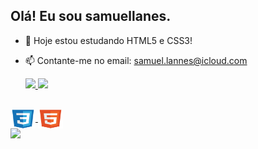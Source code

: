 ## Olá! Eu sou samuellanes.

- 🌱 Hoje estou estudando HTML5 e CSS3!
- 📫 Contante-me no email: samuel.lannes@icloud.com

  <a href="https://github.com/samuellanes">
  <img height="180em" src="https://github-readme-stats.vercel.app/api?username=samuellanes&show_icons=true&theme=dracula&include_all_commits=true&count_private=true"/>
  <img height="180em" src="https://github-readme-stats.vercel.app/api/top-langs/?username=samuellanes&layout=compact&langs_count=7&theme=dracula"/>
</div>

<div style="display: inline_block"><br>
  <img align="center" alt="Rafa-CSS" height="30" width="40" src="https://raw.githubusercontent.com/devicons/devicon/master/icons/css3/css3-original.svg">
  <img align="center" alt="Rafa-HTML" height="30" width="40" src="https://raw.githubusercontent.com/devicons/devicon/master/icons/html5/html5-original.svg">
</div>

<div> 
  <a href=https://www.instagram.com/p/Bjgbav4hQE6/ target="_blank"><img src="https://img.shields.io/badge/-Instagram-%23E4405F?style=for-the-badge&logo=instagram&logoColor=white" target="_blank"></a>

</div>
